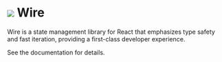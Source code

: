 <h1><img src="https://avatars.githubusercontent.com/u/77865451?s=200&v=4">  Wire</h1>

Wire is a state management library for React that emphasizes type safety and fast iteration, providing a first-class developer experience.

See the documentation for details.
